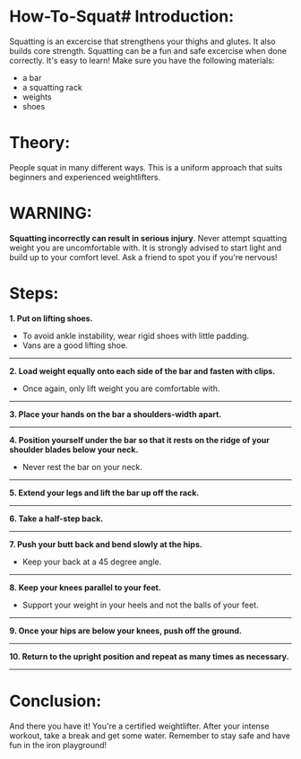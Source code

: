 # How-To-Squat# Introduction:
Squatting is an excercise that strengthens your thighs and glutes. It also builds core strength. Squatting can be a fun and safe excercise when done correctly. It's easy to learn! Make sure you have the following materials:
* a bar 
* a squatting rack 
* weights 
* shoes  

# Theory:
People squat in many different ways. This is a uniform approach that suits beginners and experienced weightlifters. 

# WARNING:
**Squatting incorrectly can result in serious injury**. Never attempt squatting weight you are uncomfortable with. It is strongly advised to start light and build up to your comfort level. Ask a friend to spot you if you're nervous! 

# Steps:
**1. Put on lifting shoes.** 
* To avoid ankle instability, wear rigid shoes with little padding.
* Vans are a good lifting shoe. 
***
**2. Load weight equally onto each side of the bar and fasten with clips.**
* Once again, only lift weight you are comfortable with. 
***
**3. Place your hands on the bar a shoulders-width apart.**
***
**4. Position yourself under the bar so that it rests on the ridge of your shoulder blades below your neck.** 
* Never rest the bar on your neck. 
***
**5. Extend your legs and lift the bar up off the rack.**
***
**6. Take a half-step back.**
***
**7. Push your butt back and bend slowly at the hips.**
* Keep your back at a 45 degree angle. 
***
**8. Keep your knees parallel to your feet.**
* Support your weight in your heels and not the balls of your feet.

***
**9. Once your hips are below your knees, push off the ground.**
***
**10. Return to the upright position and repeat as many times as necessary.** 
***



 
# Conclusion:
And there you have it! You're a certified weightlifter. After your intense workout, take a break and get some water. Remember to stay safe and have fun in the iron playground! 















